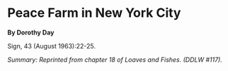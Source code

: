 Peace Farm in New York City
===========================

**By Dorothy Day**

Sign, 43 (August 1963):22-25.

*Summary: Reprinted from chapter 18 of Loaves and Fishes. (DDLW \#117).*


